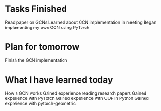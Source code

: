 Tasks Finished
==============
Read paper on GCNs
Learned about GCN implementation in meeting
Began implementing my own GCN using PyTorch

Plan for tomorrow
===============
Finish the GCN implementation

What I have learned today
================
How a GCN works
Gained experience reading research papers
Gained experience with PyTorch
Gained experience with OOP in Python
Gained expreience with pytorch-geometric



